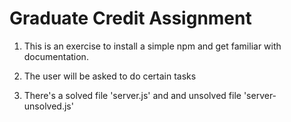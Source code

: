 # Graduate Credit Assignment

1) This is an exercise to install a simple npm and get familiar with documentation.

2) The user will be asked to do certain tasks

3) There's a solved file 'server.js' and and unsolved file 'server-unsolved.js'